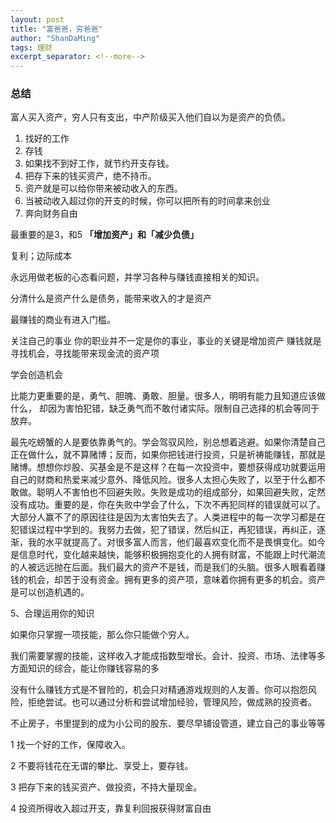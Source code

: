 ```yaml
---
layout: post
title: "富爸爸，穷爸爸"
author: "ShanDaMing"
tags: 理财
excerpt_separator: <!--more-->
---
```


### 总结<!--more-->

富人买入资产，穷人只有支出，中产阶级买入他们自以为是资产的负债。

1. 找好的工作
2. 存钱
3. 如果找不到好工作，就节约开支存钱。
4. 把存下来的钱买资产，绝不持币。
5. 资产就是可以给你带来被动收入的东西。
6. 当被动收入超过你的开支的时候，你可以把所有的时间拿来创业
7. 奔向财务自由

最重要的是3，和5  **「增加资产」和「减少负债」**


复利；边际成本

永远用做老板的心态看问题，并学习各种与赚钱直接相关的知识。

分清什么是资产什么是债务，能带来收入的才是资产

最赚钱的商业有进入门槛。

关注自己的事业 你的职业并不一定是你的事业，事业的关键是增加资产 赚钱就是寻找机会，寻找能带来现金流的资产项

学会创造机会

比能力更重要的是，勇气、胆魄、勇敢、胆量。很多人，明明有能力且知道应该做什么， 却因为害怕犯错，缺乏勇气而不敢付诸实际。限制自己选择的机会等同于放弃。

最先吃螃蟹的人是要依靠勇气的。学会驾驭风险，别总想着逃避。如果你清楚自己正在做什么，就不算赌博；反而，如果你把钱进行投资，只是祈祷能赚钱，那就是赌博。想想你炒股、买基金是不是这样？在每一次投资中，要想获得成功就要运用自己的财商和热爱来减少意外、降低风险。很多人太担心失败了，以至于什么都不敢做。聪明人不害怕也不回避失败。失败是成功的组成部分，如果回避失败，定然没有成功。重要的是，你在失败中学会了什么，下次不再犯同样的错误就可以了。大部分人赢不了的原因往往是因为太害怕失去了。人类进程中的每一次学习都是在犯错误过程中学到的。我努力去做，犯了错误，然后纠正，再犯错误，再纠正，逐渐，我的水平就提高了。对很多富人而言，他们最喜欢变化而不是畏惧变化。如今是信息时代，变化越来越快，能够积极拥抱变化的人拥有财富，不能跟上时代潮流的人被远远抛在后面。我们最大的资产不是钱，而是我们的头脑。很多人眼看着赚钱的机会，却苦于没有资金。拥有更多的资产项，意味着你拥有更多的机会。资产是可以创造机遇的。

5、合理运用你的知识

如果你只掌握一项技能，那么你只能做个穷人。

我们需要掌握的技能，这样收入才能成指数型增长。会计、投资、市场、法律等多方面知识的综合，能让你赚钱容易的多

没有什么赚钱方式是不冒险的，机会只对精通游戏规则的人友善。你可以抱怨风险，拒绝尝试。也可以通过分析和尝试增加经验，管理风险，做成熟的投资者。

不止房子，书里提到的成为小公司的股东、要尽早铺设管道，建立自己的事业等等


1 找一个好的工作，保障收入。

2 不要将钱花在无谓的攀比、享受上，要存钱。

3 把存下来的钱买资产、做投资，不持大量现金。

4 投资所得收入超过开支，靠复利回报获得财富自由
